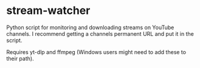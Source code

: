 # stream-watcher
Python script for monitoring and downloading streams on YouTube channels. I recommend getting a channels permanent URL and put it in the script.

Requires yt-dlp and ffmpeg (Windows users might need to add these to their path).
